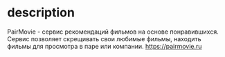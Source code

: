 # description
PairMovie - сервис рекомендаций фильмов на основе понравившихся. Сервис позволяет скрещивать свои любимые фильмы, находить фильмы для просмотра в паре или компании.
https://pairmovie.ru
